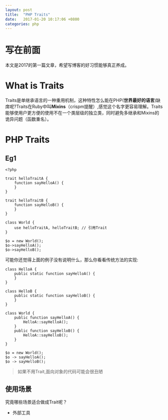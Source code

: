 ```yaml
---
layout: post
title:  "PHP Traits"
date:   2017-01-20 10:17:06 +0800
categories: php
---
```


# 写在前面

本文是2017的第一篇文章，希望写博客的好习惯能够真正养成。

# What is Traits

Traits是单继承语言的一种重用机制，这种特性怎么能在PHP(**世界最好的语言**)缺席呢?Traits在Ruby中叫**Mixins**（crispm提醒）,感觉这个名字更容易理解。Traits能够使用户更方便的使用不在一个类层级的独立类，同时避免多继承和Mixins的诡异问题（函数重名）。

# PHP Traits

## Eg1
```
<?php

trait helloTraitA {
    function sayHelloA() {
    }
}

trait helloTraitB {
    function sayHelloB() {
    }
}

class World {
    use helloTraitA, helloTraitB; // 引用Trait
}

$o = new World();
$o->sayHelloA();
$o->sayHelloB();
```

可能你还觉得上面的例子没有说明什么，那么你看看传统方法的实现:

```
class HelloA {
    public static function sayHelloA() {
    }
}

class HelloB {
    public static function sayHelloB() {
    }
}

class World {
    public function sayHelloA() {
        HelloA::sayHelloA();
    }
    public function sayHelloB() {
        HelloA::sayHelloB();
    }
}

$o = new World();
$o -> sayHelloA();
$o -> sayHelloB();
```

> 如果不用Trait,面向对象的代码可能会很丑陋

## 使用场景

究竟哪些场景适合做成Trait呢？

- 外部工具
